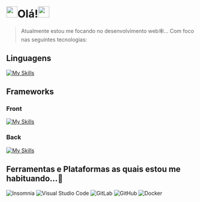 # <img src="https://raw.githubusercontent.com/AndrewIzaki/gif_Testing/main/XiPu.gif" width="30px">Olá!<img src="https://raw.githubusercontent.com/AndrewIzaki/gif_Testing/main/XiPu.gif" width="30px">

> Atualmente estou me focando no desenvolvimento web🕸️... Com foco nas seguintes tecnologias:
## Linguagens
  [![My Skills](https://skillicons.dev/icons?i=js,cs,bash)](https://skillicons.dev)
## Frameworks
### Front
  [![My Skills](https://skillicons.dev/icons?i=vue)](https://skillicons.dev)
### Back
  [![My Skills](https://skillicons.dev/icons?i=dotnet)](https://skillicons.dev)
## Ferramentas e Plataformas as quais estou me habituando...🥶
  ![Insomnia](https://img.shields.io/badge/Insomnia-black?style=for-the-badge&logo=insomnia&logoColor=5849BE) 
  ![Visual Studio Code](https://img.shields.io/badge/Visual%20Studio%20Code-0078d7.svg?style=for-the-badge&logo=visual-studio-code&logoColor=white) 
  ![GitLab](https://img.shields.io/badge/gitlab-%23181717.svg?style=for-the-badge&logo=gitlab&logoColor=white)
  ![GitHub](https://img.shields.io/badge/github-%23121011.svg?style=for-the-badge&logo=github&logoColor=white)
  ![Docker](https://img.shields.io/badge/docker-%230db7ed.svg?style=for-the-badge&logo=docker&logoColor=white)
  
<!--
**AndrewIzaki/AndrewIzaki** is a ✨ _special_ ✨ repository because its `README.md` (this file) appears on your GitHub profile.

Here are some ideas to get you started:

- 🔭 I’m currently working on ...
- 🌱 I’m currently learning ...
- 👯 I’m looking to collaborate on ...
- 🤔 I’m looking for help with ...
- 💬 Ask me about ...
- 📫 How to reach me: ...
- 😄 Pronouns: ...
- ⚡ Fun fact: ...
-->

